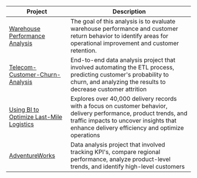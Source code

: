 | Project | Description |
|------------ | ------------|
|[Warehouse Performance Analysis](https://github.com/ShaunJPartridge/Data-Analytics-Portfolio/tree/main/Power%20BI/Warehouse%20Performance%20Analysis)|The goal of this analysis is to evaluate warehouse performance and customer return behavior to identify areas for operational improvement and customer retention.|
| [Telecom-Customer-Churn-Analysis](https://github.com/ShaunJPartridge/Data-Analytics-Portfolio/tree/main/Python/Customer-Churn-Prediction-Project) | End-to-end data analysis project that involved automating the ETL process, predicting customer's probability to churn, and analyzing the results to decrease customer attrition |  
|[Using BI to Optimize Last-Mile Logistics](https://github.com/ShaunJPartridge/Data-Analytics-Portfolio/tree/main/Power%20BI/Using%20BI%20to%20Optimize%20Last-Mile%20Logistics) | Explores over 40,000 delivery records with a focus on customer behavior, delivery performance, product trends, and traffic impacts to uncover insights that enhance delivery efficiency and optimize operations |  
| [AdventureWorks](https://github.com/ShaunJPartridge/Data-Analytics-Portfolio/tree/main/Power%20BI/AdventureWorks) | Data analysis project that involved tracking KPI's, compare regional performance, analyze product-level trends, and identify high-level customers |
